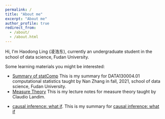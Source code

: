 ```yaml
---
permalink: /
title: "About me"
excerpt: "About me"
author_profile: true
redirect_from: 
  - /about/
  - /about.html
---
```


Hi, I'm Haodong Ling (凌浩东), currently an undergraduate student in the school of data science, Fudan University. 

Some learning materials you might be interested:

- [Summary of statComp](https://milanmarks.github.io/files/2022-1-19-Summary-of-statComp.html) This is my summary for DATA130004.01 computational statistics taught by Nan Zhang in fall, 2021, school of data science, Fudan University.
- [Measure Theory](https://milanmarks.github.io/posts/2022/MT-index/) This is my lecture notes for measure theory taught by Claudio Landim.

* [causal inference: what if](https://milanmarks.github.io/files/ciwhatif.html). This is my summary for [causal inference: what if](https://www.hsph.harvard.edu/miguel-hernan/causal-inference-book/)
